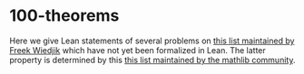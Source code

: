# 100-theorems

Here we give Lean statements of several problems on [this list maintained by Freek Wiedjik](https://www.cs.ru.nl/~freek/100/) which have not yet been formalized in Lean. The latter property is determined by this [this list maintained by the mathlib community](https://leanprover-community.github.io/100.html).
